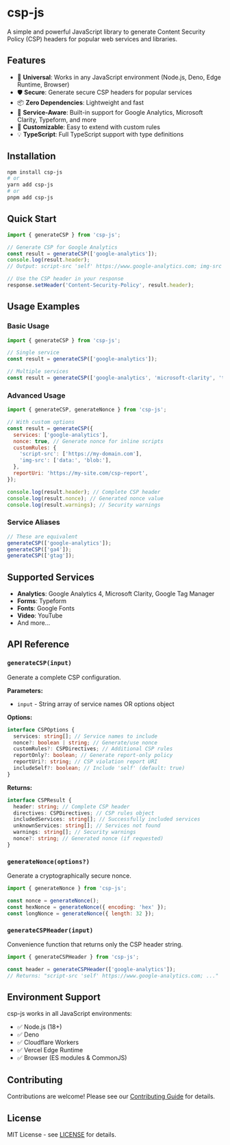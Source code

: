 # csp-js

A simple and powerful JavaScript library to generate Content Security Policy (CSP) headers for popular web services and libraries.

## Features

- 🚀 **Universal**: Works in any JavaScript environment (Node.js, Deno, Edge Runtime, Browser)
- 🛡️ **Secure**: Generate secure CSP headers for popular services
- 📦 **Zero Dependencies**: Lightweight and fast
- 🎯 **Service-Aware**: Built-in support for Google Analytics, Microsoft Clarity, Typeform, and more
- 🔧 **Customizable**: Easy to extend with custom rules
- 💡 **TypeScript**: Full TypeScript support with type definitions

## Installation

```bash
npm install csp-js
# or
yarn add csp-js
# or
pnpm add csp-js
```

## Quick Start

```javascript
import { generateCSP } from 'csp-js';

// Generate CSP for Google Analytics
const result = generateCSP(['google-analytics']);
console.log(result.header);
// Output: script-src 'self' https://www.google-analytics.com; img-src 'self' https://www.google-analytics.com; ...

// Use the CSP header in your response
response.setHeader('Content-Security-Policy', result.header);
```

## Usage Examples

### Basic Usage

```javascript
import { generateCSP } from 'csp-js';

// Single service
const result = generateCSP(['google-analytics']);

// Multiple services
const result = generateCSP(['google-analytics', 'microsoft-clarity', 'typeform']);
```

### Advanced Usage

```javascript
import { generateCSP, generateNonce } from 'csp-js';

// With custom options
const result = generateCSP({
  services: ['google-analytics'],
  nonce: true, // Generate nonce for inline scripts
  customRules: {
    'script-src': ['https://my-domain.com'],
    'img-src': ['data:', 'blob:'],
  },
  reportUri: 'https://my-site.com/csp-report',
});

console.log(result.header); // Complete CSP header
console.log(result.nonce); // Generated nonce value
console.log(result.warnings); // Security warnings
```

### Service Aliases

```javascript
// These are equivalent
generateCSP(['google-analytics']);
generateCSP(['ga4']);
generateCSP(['gtag']);
```

## Supported Services

- **Analytics**: Google Analytics 4, Microsoft Clarity, Google Tag Manager
- **Forms**: Typeform
- **Fonts**: Google Fonts
- **Video**: YouTube
- And more...

## API Reference

### `generateCSP(input)`

Generate a complete CSP configuration.

**Parameters:**

- `input` - String array of service names OR options object

**Options:**

```typescript
interface CSPOptions {
  services: string[]; // Service names to include
  nonce?: boolean | string; // Generate/use nonce
  customRules?: CSPDirectives; // Additional CSP rules
  reportOnly?: boolean; // Generate report-only policy
  reportUri?: string; // CSP violation report URI
  includeSelf?: boolean; // Include 'self' (default: true)
}
```

**Returns:**

```typescript
interface CSPResult {
  header: string; // Complete CSP header
  directives: CSPDirectives; // CSP rules object
  includedServices: string[]; // Successfully included services
  unknownServices: string[]; // Services not found
  warnings: string[]; // Security warnings
  nonce?: string; // Generated nonce (if requested)
}
```

### `generateNonce(options?)`

Generate a cryptographically secure nonce.

```javascript
import { generateNonce } from 'csp-js';

const nonce = generateNonce();
const hexNonce = generateNonce({ encoding: 'hex' });
const longNonce = generateNonce({ length: 32 });
```

### `generateCSPHeader(input)`

Convenience function that returns only the CSP header string.

```javascript
import { generateCSPHeader } from 'csp-js';

const header = generateCSPHeader(['google-analytics']);
// Returns: "script-src 'self' https://www.google-analytics.com; ..."
```

## Environment Support

csp-js works in all JavaScript environments:

- ✅ Node.js (18+)
- ✅ Deno
- ✅ Cloudflare Workers
- ✅ Vercel Edge Runtime
- ✅ Browser (ES modules & CommonJS)

## Contributing

Contributions are welcome! Please see our [Contributing Guide](../../CONTRIBUTING.md) for details.

## License

MIT License - see [LICENSE](../../LICENSE) for details.
